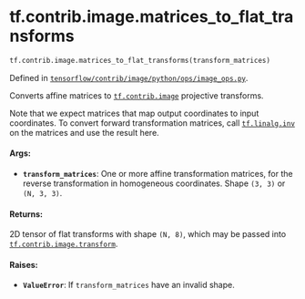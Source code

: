 <div itemscope itemtype="http://developers.google.com/ReferenceObject">
<meta itemprop="name" content="tf.contrib.image.matrices_to_flat_transforms" />
</div>

# tf.contrib.image.matrices_to_flat_transforms

``` python
tf.contrib.image.matrices_to_flat_transforms(transform_matrices)
```



Defined in [`tensorflow/contrib/image/python/ops/image_ops.py`](https://www.tensorflow.org/code/tensorflow/contrib/image/python/ops/image_ops.py).

Converts affine matrices to <a href="../../../tf/contrib/image.md"><code>tf.contrib.image</code></a> projective transforms.

Note that we expect matrices that map output coordinates to input coordinates.
To convert forward transformation matrices, call <a href="../../../tf/matrix_inverse.md"><code>tf.linalg.inv</code></a> on the
matrices and use the result here.

#### Args:

* <b>`transform_matrices`</b>: One or more affine transformation matrices, for the
    reverse transformation in homogeneous coordinates. Shape `(3, 3)` or
    `(N, 3, 3)`.


#### Returns:

2D tensor of flat transforms with shape `(N, 8)`, which may be passed into
  <a href="../../../tf/contrib/image/transform.md"><code>tf.contrib.image.transform</code></a>.


#### Raises:

* <b>`ValueError`</b>: If `transform_matrices` have an invalid shape.